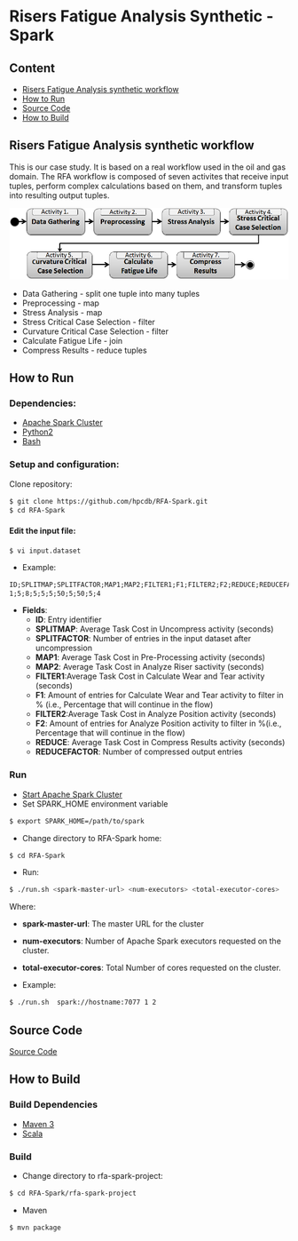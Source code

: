 # Risers Fatigue Analysis Synthetic - Spark
## Content
- [Risers Fatigue Analysis synthetic workflow](risers-fatigue-analysis-synthetic-workflow)
- [How to Run](how-to-run)
- [Source Code](rfa-spark-project)
- [How to Build](how-to-build)

## Risers Fatigue Analysis synthetic workflow
This is our case study. It is based on a real workflow used in the oil and gas domain. The RFA workflow is composed of seven activites that receive input tuples, perform complex calculations based on them, and transform tuples into resulting output tuples.

![alt text](rfa-synthetic/rfa-image.png "Risers Fatigue Analysis workflow")

- Data Gathering - split one tuple into many tuples
- Preprocessing - map
- Stress Analysis - map
- Stress Critical Case Selection - filter
- Curvature Critical Case Selection - filter
- Calculate Fatigue Life - join
- Compress Results - reduce tuples

## How to Run
### Dependencies:
- [Apache Spark Cluster](https://spark.apache.org/docs/1.1.0/cluster-overview)
- [Python2](https://www.python.org/downloads/)
- [Bash](https://www.gnu.org/software/bash/)

### Setup and configuration:
Clone repository:
```sh
$ git clone https://github.com/hpcdb/RFA-Spark.git
$ cd RFA-Spark
```
#### Edit the input file:
```sh
$ vi input.dataset
```
- Example:
```csv
ID;SPLITMAP;SPLITFACTOR;MAP1;MAP2;FILTER1;F1;FILTER2;F2;REDUCE;REDUCEFACTOR
1;5;8;5;5;5;50;5;50;5;4
```
- **Fields**:
     - **ID**: Entry identifier
     - **SPLITMAP**: Average Task Cost in Uncompress activity (seconds)
     - **SPLITFACTOR**: Number of entries in the input dataset after uncompression
     - **MAP1**: Average Task Cost in Pre-Processing activity (seconds)
     - **MAP2**: Average Task Cost in Analyze Riser sactivity (seconds)
     - **FILTER1**:Average Task Cost in Calculate Wear and Tear activity (seconds)
     - **F1**: Amount of entries for Calculate Wear and Tear activity to filter in % (i.e., Percentage that will continue in the flow)
     - **FILTER2**:Average Task Cost in Analyze Position activity (seconds)
     - **F2**: Amount of entries for Analyze Position activity to filter in %(i.e., Percentage that will continue in the flow)
     - **REDUCE**: Average Task Cost in Compress Results activity (seconds)
     - **REDUCEFACTOR**:  Number of compressed output entries

### Run
- [Start Apache Spark Cluster](https://spark.apache.org/docs/1.1.0/cluster-overview.html)
- Set SPARK_HOME environment variable
```sh
$ export SPARK_HOME=/path/to/spark
```
- Change directory to RFA-Spark home:
```sh
$ cd RFA-Spark
```
- Run:
```sh
$ ./run.sh <spark-master-url> <num-executors> <total-executor-cores>
```
Where:
   - **spark-master-url**: The master URL for the cluster
   - **num-executors**: Number of Apache Spark executors requested on the cluster.
   - **total-executor-cores**: Total Number of cores requested on the cluster.

- Example:
```sh
$ ./run.sh  spark://hostname:7077 1 2
```
## Source Code
[Source Code](rfa-spark-project)

## How to Build
### Build Dependencies
- [Maven 3](http://maven.apache.org)
- [Scala](http://www.scala-lang.org/)

### Build
- Change directory to rfa-spark-project:
```sh
$ cd RFA-Spark/rfa-spark-project
```
- Maven
```sh
$ mvn package
```
